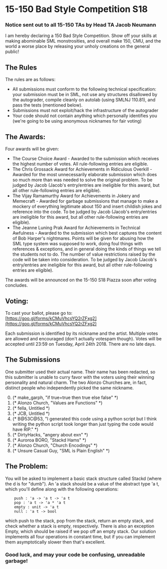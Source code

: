 # 15-150 Bad Style Competition S18

### Notice sent out to all 15-150 TAs by Head TA Jacob Neumann
I am hereby declaring a 150 Bad Style Competition. Show off your skills at making abominable SML monstrosities, and overall make 150, CMU, and the world a worse place by releasing your unholy creations on the general public!

## The Rules
The rules are as follows:
- All submissions must conform to the following technical specification: your submission must be in SML, not use any structures disallowed by the autograder, compile cleanly on autolab (using SMLNJ 110.81), and pass the tests (mentioned below).
- Submissions must not exploit/hack the infrastructure of the autograder
- Your code should not contain anything which personally identifies you (we're going to be using anonymous nicknames for fair voting)

## The Awards:
Four awards will be given:
- The Course Choice Award - Awarded to the submission which receives the highest number of votes. All rule-following entries are eligible.
- The Chris Grossack Award for Achievements in Ridiculous Overkill - Awarded for the most unnecessarily elaborate submission which does so much more than was needed to solve the original problem. To be judged by Jacob (Jacob's entry/entries are ineligible for this award, but all other rule-following entries are eligible).
- The Vijay Ramamurthy Award for Achievements in Jokery and Memecraft - Awarded for garbage submissions that manage to make a mockery of everything legitimate about 150 and insert childish jokes and reference into the code. To be judged by Jacob (Jacob's entry/entries are ineligible for this award, but all other rule-following entries are eligible).
- The Jeanne Luning Prak Award for Achievements in Technical Awfulness - Awarded to the submission which best captures the content of Bob Harper's nightmares. Points will be given for abusing how the SML type system was supposed to work, doing foul things with references & exceptions, and in general doing the kinds of things we tell the students not to do. The number of value restrictions raised by the code will be taken into consideration. To be judged by Jacob (Jacob's entry/entries are ineligible for this award, but all other rule-following entries are eligible).

The awards will be announced on the 15-150 S18 Piazza soon after voting concludes.

## Voting:
To cast your ballot, please go to:
[https://goo.gl/forms/kCMuVhcsYQ2rZFxg2](https://goo.gl/forms/kCMuVhcsYQ2rZFxg2)

Each submission is identified by its nickname and the artist. Multiple votes are allowed and encouraged (don't actually votespam though). Votes will be accepted until 23:59 on Tuesday, April 24th 2018. There are no late days.

## The Submissions
One submitter used their actual name. Their name has been redacted, so this submitter is unable to curry favor with the voters using their winning personality and natural charm. The two Alonzo Churches are, in fact, distinct people who independently picked the same nickname.

0. (* make_garph, "if true=true then true else false" *)
1. (* Alonzo Church, "Values are Functions" *)
2. (* fella, Untitled *)
3. (* JCB, Untitled *)
4. (* B@53C@53, "I generated this code using a python script
                 but I think writing the python script
                 took longer than just typing the code would
                 have RIP." *)
5. (* DirtyHacks, "angery about exn" *)
6. (* Auroroa BORO, "Stackd Hams" *)
7. (* Alonzo Church, "Church Encodings" *)
8. (* Unsure Casual Guy, "SML is Plain English" *)


## The Problem:
You will be asked to implement a basic stack structure called Stackd (where the d is for "dumb"). An 'a stack should be a value of the abstract type 'a t, which you'll define along with the following operations:
```
    push : 'a -> 'a t -> 'a t
    pop : 'a t -> 'a * 'a t
    empty : unit -> 'a t
    null : 'a t -> bool
```
which push to the stack, pop from the stack, return an empty stack, and check whether a stack is empty, respectively. There is also an exception Empty, which should be raised if we pop off an empty stack. Our solution implements all four operations in constant time, but if you can implement them asymptotically slower then that's excellent.

### Good luck, and may your code be confusing, unreadable garbage!
